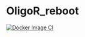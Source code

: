 # OligoR_reboot

[![Docker Image CI](https://github.com/EricLarG4/OligoR_reboot/actions/workflows/docker-image.yml/badge.svg)](https://github.com/EricLarG4/OligoR_reboot/actions/workflows/docker-image.yml)
